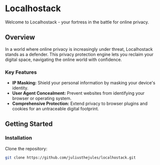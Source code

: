 # Localhostack

Welcome to Localhostack - your fortress in the battle for online privacy.

## Overview

In a world where online privacy is increasingly under threat, Localhostack stands as a defender. This privacy protection engine lets you reclaim your digital space, navigating the online world with confidence.

### Key Features

- **IP Masking:** Shield your personal information by masking your device's identity.
- **User Agent Concealment:** Prevent websites from identifying your browser or operating system.
- **Comprehensive Protection:** Extend privacy to browser plugins and cookies for an untraceable digital footprint.

## Getting Started

### Installation

Clone the repository:

```bash
git clone https://github.com/juliusthejules/localhostack.git
